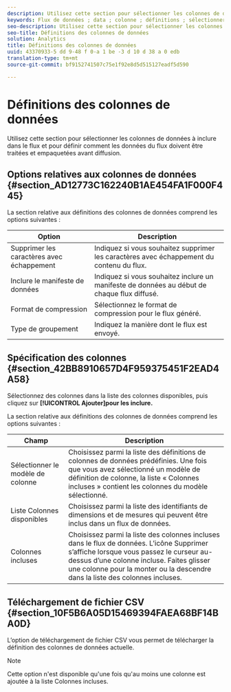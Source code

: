 ```yaml
---
description: Utilisez cette section pour sélectionner les colonnes de données à inclure dans le flux et pour définir comment les données du flux doivent être traitées et empaquetées avant diffusion.
keywords: Flux de données ; data ; colonne ; définitions ; sélectionner des modèles de colonne ; clickstream ; colonnes disponibles ; colonnes incluses ; format de compression ; type de groupement ; inclure le manifeste de données ; supprimer les caractères d'échappement ; télécharger csv
seo-description: Utilisez cette section pour sélectionner les colonnes de données à inclure dans le flux et pour définir comment les données du flux doivent être traitées et empaquetées avant diffusion.
seo-title: Définitions des colonnes de données
solution: Analytics
title: Définitions des colonnes de données
uuid: 43370933-5 dd 9-48 f 0-a 1 be -3 d 10 d 38 a 0 edb
translation-type: tm+mt
source-git-commit: bf9152741507c75e1f92e8d5d515127eadf5d590

---
```



# Définitions des colonnes de données

Utilisez cette section pour sélectionner les colonnes de données à inclure dans le flux et pour définir comment les données du flux doivent être traitées et empaquetées avant diffusion.

## Options relatives aux colonnes de données {#section_AD12773C162240B1AE454FA1F000F445}

La section relative aux définitions des colonnes de données comprend les options suivantes :

| Option | Description |
|--- |--- |
| Supprimer les caractères avec échappement | Indiquez si vous souhaitez supprimer les caractères avec échappement du contenu du flux. |
| Inclure le manifeste de données | Indiquez si vous souhaitez inclure un manifeste de données au début de chaque flux diffusé. |
| Format de compression | Sélectionnez le format de compression pour le flux généré. |
| Type de groupement | Indiquez la manière dont le flux est envoyé. |

## Spécification des colonnes {#section_42BB8910657D4F959375451F2EAD4A58}

Sélectionnez des colonnes dans la liste des colonnes disponibles, puis cliquez sur **[!UICONTROL Ajouter]pour les inclure.**

La section relative aux définitions des colonnes de données comprend les options suivantes :

| Champ | Description |
|--- |--- |
| Sélectionner le modèle de colonne | Choisissez parmi la liste des définitions de colonnes de données prédéfinies.  Une fois que vous avez sélectionné un modèle de définition de colonne, la liste « Colonnes incluses » contient les colonnes du modèle sélectionné. |
| Liste Colonnes disponibles | Choisissez parmi la liste des identifiants de dimensions et de mesures qui peuvent être inclus dans un flux de données. |
| Colonnes incluses | Choisissez parmi la liste des colonnes incluses dans le flux de données.  L’icône Supprimer s’affiche lorsque vous passez le curseur au-dessus d’une colonne incluse.  Faites glisser une colonne pour la monter ou la descendre dans la liste des colonnes incluses. |

## Téléchargement de fichier CSV {#section_10F5B6A05D15469394FAEA68BF14BA0D}

L’option de téléchargement de fichier CSV vous permet de télécharger la définition des colonnes de données actuelle.

>[!NOTE]
>
>Cette option n'est disponible qu'une fois qu'au moins une colonne est ajoutée à la liste Colonnes incluses.

